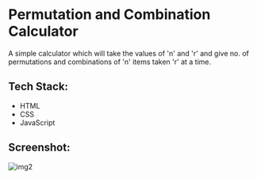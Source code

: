 # Permutation and Combination Calculator
A simple calculator which will take the values of 'n' and 'r' and give no. of permutations and combinations of 'n' items taken 'r' at a time.

## Tech Stack:
- HTML
- CSS
- JavaScript

## Screenshot:
![img2](https://user-images.githubusercontent.com/86347266/157402453-4399fa51-65d2-4509-b5e7-103a00a88653.png)


